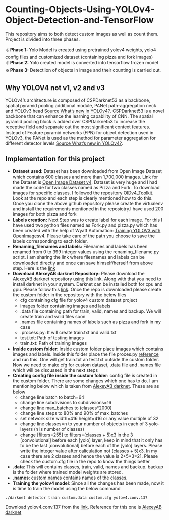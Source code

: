 # Counting-Objects-Using-YOLOv4-Object-Detection-and-TensorFlow
  
This repository aims to both detect custom images as well as count them. Project is divided into three phases. 

:sparkle:	**Phase 1:** Yolo Model is created using pretrained yolov4 weights, yolo4 config files and customized dataset (containing pizza and fork images)  
:sparkle:	 **Phase 2:** Yolo created model is converted into tensorflow frozen model  
:sparkle:	**Phase 3:** Detectiion of objects in image and their counting is carried out.  

## Why YOLOV4 not v1, v2 and v3  
YOLOv4’s architecture is composed of CSPDarknet53 as a backbone, spatial pyramid pooling additional module, PANet path-aggregation neck and YOLOv3 head [Source What’s new in YOLOv4?](https://towardsdatascience.com/whats-new-in-yolov4-323364bb3ad3). CSPDarknet53 is a novel backbone that can enhance the learning capability of CNN. The spatial pyramid pooling block is added over CSPDarknet53 to increase the receptive field and separate out the most significant context features. Instead of Feature pyramid networks (FPN) for object detection used in YOLOv3, the PANet is used as the method for parameter aggregation for different detector levels [Source What’s new in YOLOv4?](https://towardsdatascience.com/whats-new-in-yolov4-323364bb3ad3).   

## Implementation for this project  
* **Dataset used:** Dataset has been downloaded from Open Image Dataset which contains 600 classes and more than 1,700,000 images. Link for the Dataset is [Open Image Dataset v4](https://storage.googleapis.com/openimages/web/index.html). Dataset is very huge and I had made the code for two classes named as Pizza and Fork. To download images for specific classes, I followed the repository [OIDv4_Toolkit](https://github.com/EscVM/OIDv4_ToolKit). Look at the repo and each step is clearly mentioned how to do this. Once you clone the above github repository please create the virtualenv and install the requirements mentioned in the reposiotry.I have used 200 images for both pizza and fork 
* **Labels creation:** Next Step was to create label for each image. For this I have used two python files named as Fork.py and pizza.py which has been created with the help of Wyatt Automation: [Training YOLOV3 with OpenImagesv4](https://github.com/WyattAutomation/Train-YOLOv3-with-OpenImagesV4). Please take care of the path you choose to save the labels corresponding to each folder.  
* **Renaming_filenames and labels:** Filenames and labels has been renamed from 0 to 399 integer values using the renaming_filename.py script. i am sharing the link where filesnames and labels can be downloaded directly and once can save himself/herself from above step. Here is the [link](https://drive.google.com/drive/folders/1XGLrIRB16pdrV7VJ3t6c9HGfesu8rkPp?usp=sharing)  
* **Download AlexeyAB darknet Repository:** Please download the AlexeyAB darknet repository using this [link](https://github.com/AlexeyAB/darknet). Along with that you need to install darknet in your system. Darknet can be installed both for cpu and gpu. Please follow this [link](https://pjreddie.com/darknet/install/). Once the repo is downloaded  please create the custom folder in the repository with the below files  
   * cfg containing cfg file for yolov4 custom dataset project
   * images folder containing images and labels  
   * .data file containing path for train, valid, names and backup. We will create train and valid files soon    
   * .names file containing names of labels such as pizza and fork in my case
   * .process.py: It will create train.txt and valid.txt  
   * test.txt: Path of testing images  
   * train.txt: Path of training images  
* **Inside custom folder**: Inside custom folder place images which contains images and labels. Inside this folder place the file proces.py [reference](https://github.com/WyattAutomation/Train-YOLOv3-with-OpenImagesV4) and run this. One will get train.txt an test.txt outside the custom folder. Now we need to make cfg for custom dataset, .data file and .names file which will be discussed in the next steps  
* **Creating config file inside the custom folder**: config file is created in the custom folder. There are some changes which one has to do. I am mentioning below which is taken from [AlexeyAB darknet](https://github.com/AlexeyAB/darknet). These are as below  
   * change line batch to batch=64  
   * change line subdivisions to subdivisions=16  
   * change line max_batches to (classes*2000)  
   * change line steps to 80% and 90% of max_batches  
   * set network size width=416 height=416 or any value multiple of 32
   * change line classes=n to your number of objects in each of 3 yolo-layers (n is number of classes)  
   * change [filters=255] to filters=(classes + 5)x3 in the 3 [convolutional] before each [yolo] layer, keep in mind that it    only has to be the last [convolutional] before each of the [yolo] layers. Please write the integer value after caliculation not  (classes + 5)x3. In my case there are 2 classes and hence the value is 2+5*3=21. Please check the custom.cfg file in the repo to know the things better  
* **.data**: This will contains classes, train, valid, names and backup. backup is the folder where trained model weights are stored. 
* **.names**: custom.names contains names of the classes.
* **Training the yolov4 model**: Since all the changes has been made, now it is time to train the model using the below command   
```
./darknet detector train custom.data custom.cfg yolov4.conv.137   

```  
Download yolov4.conv.137 from  the [link](https://drive.google.com/file/d/1JKF-bdIklxOOVy-2Cr5qdvjgGpmGfcbp/view). Reference for this one is [AlexeyAB darknet](https://github.com/AlexeyAB/darknet) 



